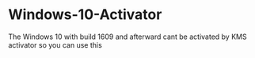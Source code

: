 # Windows-10-Activator
The Windows 10 with build 1609 and afterward cant be activated by KMS activator so you can use this 
